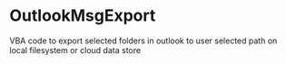 # OutlookMsgExport
VBA code to export selected folders in outlook to user selected path on local filesystem or cloud data store

